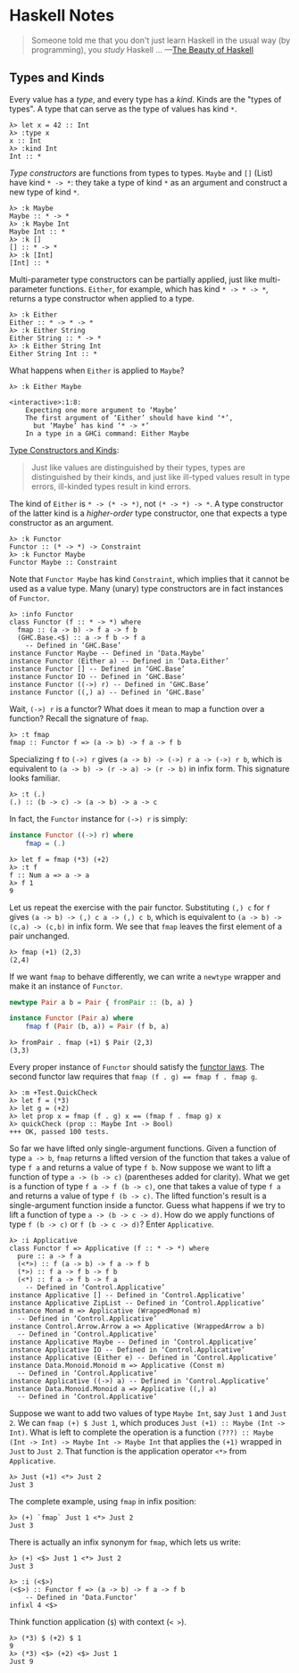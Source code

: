 # Haskell Notes

> Someone told me that you don't just learn Haskell in the usual way (by
> programming), you *study* Haskell ... &mdash;[The Beauty of Haskell][1]

## Types and Kinds

Every value has a *type*, and every type has a *kind*. Kinds are the "types of
types". A type that can serve as the type of values has kind `*`.

```
λ> let x = 42 :: Int
λ> :type x
x :: Int
λ> :kind Int
Int :: *
```

*Type constructors* are functions from types to types.
`Maybe` and `[]` (List) have kind `* -> *`: they take a type of kind `*` as
an argument and construct a new type of kind `*`.

```
λ> :k Maybe
Maybe :: * -> *
λ> :k Maybe Int
Maybe Int :: *
λ> :k []
[] :: * -> *
λ> :k [Int]
[Int] :: *
```

Multi-parameter type constructors can be partially applied, just like
multi-parameter functions. `Either`, for example, which has kind `* -> * ->
*`, returns a type constructor when applied to a type.

```
λ> :k Either
Either :: * -> * -> *
λ> :k Either String
Either String :: * -> *
λ> :k Either String Int
Either String Int :: *
```

What happens when `Either` is applied to `Maybe`?

```
λ> :k Either Maybe

<interactive>:1:8:
    Expecting one more argument to ‘Maybe’
    The first argument of ‘Either’ should have kind ‘*’,
      but ‘Maybe’ has kind ‘* -> *’
    In a type in a GHCi command: Either Maybe
```

[Type Constructors and Kinds][2]:
> Just like values are distinguished by their types, types are distinguished by
> their kinds, and just like ill-typed values result in type errors, ill-kinded
> types result in kind errors.

The kind of `Either` is `* -> (* -> *)`, not `(* -> *) -> *`. A type
constructor of the latter kind is a *higher-order* type constructor, one that
expects a type constructor as an argument.

```
λ> :k Functor
Functor :: (* -> *) -> Constraint
λ> :k Functor Maybe
Functor Maybe :: Constraint
```

Note that `Functor Maybe` has kind `Constraint`, which implies that it cannot
be used as a value type. Many (unary) type constructors are in fact instances
of `Functor`.

```
λ> :info Functor
class Functor (f :: * -> *) where
  fmap :: (a -> b) -> f a -> f b
  (GHC.Base.<$) :: a -> f b -> f a
    -- Defined in ‘GHC.Base’
instance Functor Maybe -- Defined in ‘Data.Maybe’
instance Functor (Either a) -- Defined in ‘Data.Either’
instance Functor [] -- Defined in ‘GHC.Base’
instance Functor IO -- Defined in ‘GHC.Base’
instance Functor ((->) r) -- Defined in ‘GHC.Base’
instance Functor ((,) a) -- Defined in ‘GHC.Base’
```

Wait, `(->) r` is a functor? What does it mean to map a function over a
function? Recall the signature of `fmap`.

```
λ> :t fmap
fmap :: Functor f => (a -> b) -> f a -> f b
```

Specializing `f` to `(->) r` gives `(a -> b) -> (->) r a -> (->) r b`, which
is equivalent to `(a -> b) -> (r -> a) -> (r -> b)` in infix form. This
signature looks familiar.

```
λ> :t (.)
(.) :: (b -> c) -> (a -> b) -> a -> c
```

In fact, the `Functor` instance for `(->) r` is simply:

```haskell
instance Functor ((->) r) where
	fmap = (.)
```

```
λ> let f = fmap (*3) (+2)
λ> :t f
f :: Num a => a -> a
λ> f 1
9
```

Let us repeat the exercise with the pair functor. Substituting `(,) c` for `f`
gives `(a -> b) -> (,) c a -> (,) c b`, which is equivalent to `(a -> b) ->
(c,a) -> (c,b)` in infix form. We see that `fmap` leaves the first element of
a pair unchanged.

```
λ> fmap (+1) (2,3)
(2,4)
```

If we want `fmap` to behave differently, we can write a `newtype` wrapper and
make it an instance of `Functor`.

```haskell
newtype Pair a b = Pair { fromPair :: (b, a) }

instance Functor (Pair a) where
    fmap f (Pair (b, a)) = Pair (f b, a)
```

```
λ> fromPair . fmap (+1) $ Pair (2,3)
(3,3)
```

Every proper instance of `Functor` should satisfy the [functor laws][3]. The
second functor law requires that `fmap (f . g) == fmap f . fmap g`.

```
λ> :m +Test.QuickCheck
λ> let f = (*3)
λ> let g = (+2)
λ> let prop x = fmap (f . g) x == (fmap f . fmap g) x
λ> quickCheck (prop :: Maybe Int -> Bool)
+++ OK, passed 100 tests.
```

So far we have lifted only single-argument functions. Given a function of type
`a -> b`, `fmap` returns a lifted version of the function that takes a value
of type `f a` and returns a value of type `f b`. Now suppose we want to lift a
function of type `a -> (b -> c)` (parentheses added for clarity). What we get
is a function of type `f a -> f (b -> c)`, one that takes a value of type `f
a` and returns a value of type `f (b -> c)`. The lifted function's result is a
single-argument function inside a functor. Guess what happens if we try to
lift a function of type `a -> (b -> c -> d)`. How do we apply functions of
type `f (b -> c)` or `f (b -> c -> d)`? Enter `Applicative`.

```
λ> :i Applicative
class Functor f => Applicative (f :: * -> *) where
  pure :: a -> f a
  (<*>) :: f (a -> b) -> f a -> f b
  (*>) :: f a -> f b -> f b
  (<*) :: f a -> f b -> f a
    -- Defined in ‘Control.Applicative’
instance Applicative [] -- Defined in ‘Control.Applicative’
instance Applicative ZipList -- Defined in ‘Control.Applicative’
instance Monad m => Applicative (WrappedMonad m)
  -- Defined in ‘Control.Applicative’
instance Control.Arrow.Arrow a => Applicative (WrappedArrow a b)
  -- Defined in ‘Control.Applicative’
instance Applicative Maybe -- Defined in ‘Control.Applicative’
instance Applicative IO -- Defined in ‘Control.Applicative’
instance Applicative (Either e) -- Defined in ‘Control.Applicative’
instance Data.Monoid.Monoid m => Applicative (Const m)
  -- Defined in ‘Control.Applicative’
instance Applicative ((->) a) -- Defined in ‘Control.Applicative’
instance Data.Monoid.Monoid a => Applicative ((,) a)
  -- Defined in ‘Control.Applicative’
```

Suppose we want to add two values of type `Maybe Int`, say `Just 1` and `Just
2`. We can `fmap (+) $ Just 1`, which produces `Just (+1) :: Maybe (Int ->
Int)`. What is left to complete the operation is a function `(???) :: Maybe
(Int -> Int) -> Maybe Int -> Maybe Int` that applies the `(+1)` wrapped in
`Just` to `Just 2`. That function is the application operator `<*>` from
`Applicative`.

```
λ> Just (+1) <*> Just 2
Just 3
```

The complete example, using `fmap` in infix position:

```
λ> (+) `fmap` Just 1 <*> Just 2
Just 3
```

There is actually an infix synonym for `fmap`, which lets us write:

```
λ> (+) <$> Just 1 <*> Just 2
Just 3
```

```
λ> :i (<$>)
(<$>) :: Functor f => (a -> b) -> f a -> f b
    -- Defined in ‘Data.Functor’
infixl 4 <$>
```

Think function application (`$`) with context (`< >`).

```
λ> (*3) $ (+2) $ 1
9
λ> (*3) <$> (+2) <$> Just 1
Just 9
```










<!--References-->

[1]: http://jabberwocky.eu/2014/04/25/the-beauty-of-haskell
[2]: https://leanpub.com/purescript/read#leanpub-auto-type-constructors-and-kinds
[3]: https://hackage.haskell.org/package/base-4.8.1.0/docs/Data-Functor.html
